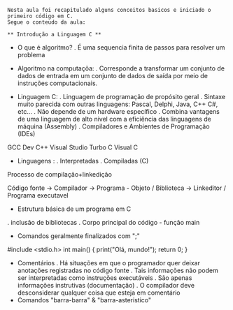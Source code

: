     Nesta aula foi recapitulado alguns conceitos basicos e iniciado o primeiro código em C. 
    Segue o conteudo da aula:

    ** Introdução a Linguagem C **

- O que é algoritmo? 
. É uma sequencia finita de passos para resolver um problema

- Algoritmo na computaçõa:
. Corresponde a transformar um conjunto de dados de entrada em um 
conjunto de dados de saída por meio de instruções computacionais.

- Linguagem C:
. Linguagem de programação de propósito geral 
. Sintaxe muito parecida com outras linguagens:
Pascal, Delphi, Java, C++ C#, etc...
. Não depende de um hardware específico
. Combina vantagens de uma linguagem de alto nivel com a eficiência
das linguagens de máquina (Assembly)
. Compiladores e Ambientes de Programação (IDEs)

GCC
Dev C++
Visual Studio
Turbo C
Visual C

- Linguagens :
. Interpretadas
. Compiladas (C)

Processo de compilação+linkedição

Código fonte -> Compilador -> Programa - Objeto
			       \/
		Biblioteca -> Linkeditor
			      \/
		       Programa executavel


- Estrutura básica de um programa em C

. inclusão de bibliotecas
. Corpo principal do código - função main
- Comandos geralmente finalizados com ";"

#include <stdio.h>
int main()
{
	print("Olá, mundo!");
	return 0;
}

- Comentários
. Há situações em que o programador quer deixar anotações registradas
no código fonte
. Tais informações não podem ser interpretadas como instruções executáveis
. São apenas informações instrutivas (documentação)
. O compilador deve desconsiderar qualquer coisa que esteja em comentário
- Comandos "barra-barra" & "barra-asteristico"